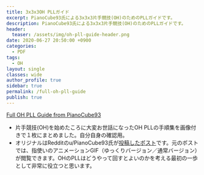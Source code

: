 ```yaml
---
title: 3x3x3OH PLLガイド
excerpt: PianoCube93氏による3x3x3片手競技(OH)のためのPLLガイドです。
description: PianoCube93氏による3x3x3片手競技(OH)のためのPLLガイドです。
header:
  teaser: /assets/img/oh-pll-guide-header.png
date: 2020-06-27 20:50:00 +0900
categories:
  - PDF
tags:
  - OH
layout: single
classes: wide
author_profile: true
sidebar: true
permalink: /full-oh-pll-guide
publish: true
---
```


[Full OH PLL Guide from PianoCube93](https://kawam1123.github.io/one-handed/Full%20OH%20PLL%20Guide%20from%20PianoCube93.pdf)

- 片手競技(OH)を始めたころに大変お世話になったOH PLLの手順集を画像付きで１枚にまとめました。自分自身の確認用。
- オリジナルはRedditのu/PianoCube93氏が[投稿したポスト](https://www.reddit.com/r/Cubers/comments/7c2es2/full_oh_pll_guide/)です。元のポストでは、指使いのアニメーションGIF（ゆっくりバージョン／通常バージョン）が閲覧できます。OHのPLLはどうやって回すとよいのかを考える最初の一歩として非常に役立つと思います。
